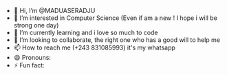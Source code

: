 - 👋 Hi, I’m @MADUASERADJU
- 👀 I’m interested in Computer Science (Even if am a new ! I hope i will be strong one day)
- 🌱 I’m currently learning and i love so much to code
- 💞️ I’m looking to collaborate, the right one who has a good will to help me
- 📫 How to reach me (+243 831085993) it's my whatsapp
- 😄 Pronouns: 
- ⚡ Fun fact:

<!---
MADUASERADJU/MADUASERADJU is a ✨ special ✨ repository because its `README.md` (this file) appears on your GitHub profile.
You can click the Preview link to take a look at your changes.
--->
